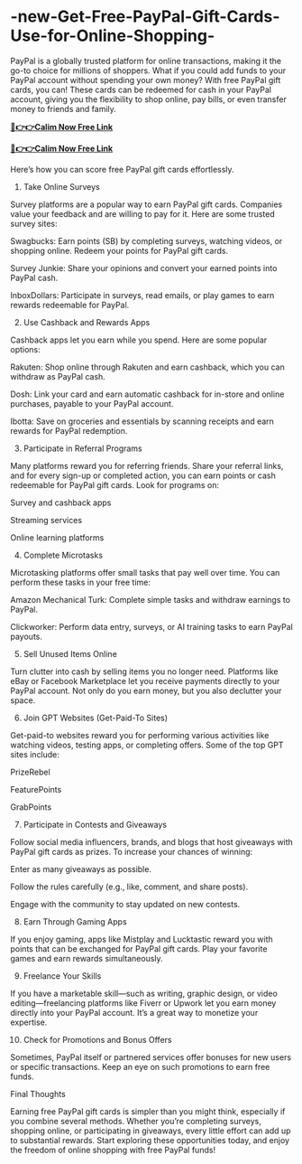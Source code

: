 # -new-Get-Free-PayPal-Gift-Cards-Use-for-Online-Shopping-
PayPal is a globally trusted platform for online transactions, making it the go-to choice for millions of shoppers. What if you could add funds to your PayPal account without spending your own money? With free PayPal gift cards, you can! These cards can be redeemed for cash in your PayPal account, giving you the flexibility to shop online, pay bills, or even transfer money to friends and family.

**[🔴👉👉Calim Now Free Link](https://tinyurl.com/free-paypal-giftnow-2024)**

**[🔴👉👉Calim Now Free Link](https://tinyurl.com/free-paypal-giftnow-2024)**

Here’s how you can score free PayPal gift cards effortlessly.

1. Take Online Surveys

Survey platforms are a popular way to earn PayPal gift cards. Companies value your feedback and are willing to pay for it. Here are some trusted survey sites:

Swagbucks: Earn points (SB) by completing surveys, watching videos, or shopping online. Redeem your points for PayPal gift cards.

Survey Junkie: Share your opinions and convert your earned points into PayPal cash.

InboxDollars: Participate in surveys, read emails, or play games to earn rewards redeemable for PayPal.

2. Use Cashback and Rewards Apps

Cashback apps let you earn while you spend. Here are some popular options:

Rakuten: Shop online through Rakuten and earn cashback, which you can withdraw as PayPal cash.

Dosh: Link your card and earn automatic cashback for in-store and online purchases, payable to your PayPal account.

Ibotta: Save on groceries and essentials by scanning receipts and earn rewards for PayPal redemption.

3. Participate in Referral Programs

Many platforms reward you for referring friends. Share your referral links, and for every sign-up or completed action, you can earn points or cash redeemable for PayPal gift cards. Look for programs on:

Survey and cashback apps

Streaming services

Online learning platforms

4. Complete Microtasks

Microtasking platforms offer small tasks that pay well over time. You can perform these tasks in your free time:

Amazon Mechanical Turk: Complete simple tasks and withdraw earnings to PayPal.

Clickworker: Perform data entry, surveys, or AI training tasks to earn PayPal payouts.

5. Sell Unused Items Online

Turn clutter into cash by selling items you no longer need. Platforms like eBay or Facebook Marketplace let you receive payments directly to your PayPal account. Not only do you earn money, but you also declutter your space.

6. Join GPT Websites (Get-Paid-To Sites)

Get-paid-to websites reward you for performing various activities like watching videos, testing apps, or completing offers. Some of the top GPT sites include:

PrizeRebel

FeaturePoints

GrabPoints

7. Participate in Contests and Giveaways

Follow social media influencers, brands, and blogs that host giveaways with PayPal gift cards as prizes. To increase your chances of winning:

Enter as many giveaways as possible.

Follow the rules carefully (e.g., like, comment, and share posts).

Engage with the community to stay updated on new contests.

8. Earn Through Gaming Apps

If you enjoy gaming, apps like Mistplay and Lucktastic reward you with points that can be exchanged for PayPal gift cards. Play your favorite games and earn rewards simultaneously.

9. Freelance Your Skills

If you have a marketable skill—such as writing, graphic design, or video editing—freelancing platforms like Fiverr or Upwork let you earn money directly into your PayPal account. It’s a great way to monetize your expertise.

10. Check for Promotions and Bonus Offers

Sometimes, PayPal itself or partnered services offer bonuses for new users or specific transactions. Keep an eye on such promotions to earn free funds.

Final Thoughts

Earning free PayPal gift cards is simpler than you might think, especially if you combine several methods. Whether you’re completing surveys, shopping online, or participating in giveaways, every little effort can add up to substantial rewards. Start exploring these opportunities today, and enjoy the freedom of online shopping with free PayPal funds!
